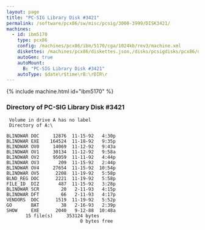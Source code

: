 ```yaml
---
layout: page
title: "PC-SIG Library Disk #3421"
permalink: /software/pcx86/sw/misc/pcsig/3000-3999/DISK3421/
machines:
  - id: ibm5170
    type: pcx86
    config: /machines/pcx86/ibm/5170/cga/1024kb/rev3/machine.xml
    diskettes: /machines/pcx86/diskettes.json,/disks/pcsigdisks/pcx86/diskettes.json
    autoGen: true
    autoMount:
      B: "PC-SIG Library Disk #3421"
    autoType: $date\r$time\rB:\rDIR\r
---
```


{% include machine.html id="ibm5170" %}

### Directory of PC-SIG Library Disk #3421

     Volume in drive A has no label
     Directory of A:\

    BLINDWAR DOC     12876  11-15-92   4:30p
    BLINDWAR EXE    164524  11-18-92   9:35p
    BLINDWAR OV0     14069  11-12-92   9:43a
    BLINDWAR OV1     30134  11-12-92   9:58a
    BLINDWAR OV2     95059  11-11-92   4:44p
    BLINDWAR OV3       209  11-15-92   2:44p
    BLINDWAR OV4     27654  11-15-92  10:54p
    BLINDWAR OV5      2208  11-19-92   5:58p
    BLND_REG DOC      2221  11-19-92   5:58p
    FILE_ID  DIZ       487  11-15-92   3:28p
    BLINDWAR SCR        20   2-11-93   4:15p
    BLINDWAR DFT        66   2-11-93   4:17p
    VENDORS  DOC      1519  11-19-92   5:52p
    GO       BAT        38   2-16-93   2:39p
    SHOW     EXE      2040   9-12-88  10:48a
           15 file(s)     353124 bytes
                               0 bytes free
